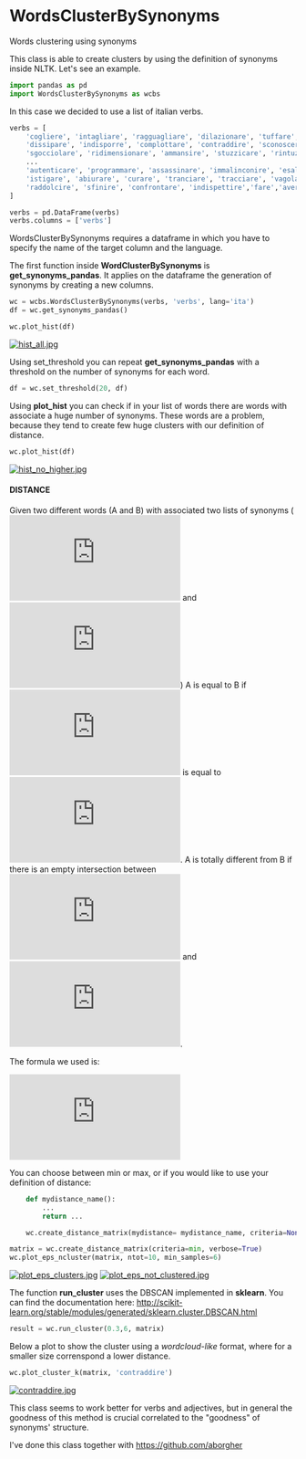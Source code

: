 # WordsClusterBySynonyms
Words clustering using synonyms 

This class is able to create clusters by using the definition of synonyms inside NLTK. Let's see an example.

```python
import pandas as pd
import WordsClusterBySynonyms as wcbs
```

In this case we decided to use a list of italian verbs.

```python
verbs = [
    'cogliere', 'intagliare', 'ragguagliare', 'dilazionare', 'tuffare',
    'dissipare', 'indisporre', 'complottare', 'contraddire', 'sconoscere',
    'sgocciolare', 'ridimensionare', 'ammansire', 'stuzzicare', 'rintuzzare',
    ...
    'autenticare', 'programmare', 'assassinare', 'immalinconire', 'esalare',
    'istigare', 'abiurare', 'curare', 'tranciare', 'tracciare', 'vagolare',
    'raddolcire', 'sfinire', 'confrontare', 'indispettire','fare','avere','vivere'
]
```

```python
verbs = pd.DataFrame(verbs)
verbs.columns = ['verbs']
```
WordsClusterBySynonyms requires a dataframe in which you have to specify the name of the target column and the language.

The first function inside **WordClusterBySynonyms** is **get_synonyms_pandas**. It applies on the dataframe the generation of synonyms by creating a new columns.

```python
wc = wcbs.WordsClusterBySynonyms(verbs, 'verbs', lang='ita')
df = wc.get_synonyms_pandas()
```


```python
wc.plot_hist(df)
```
[![hist_all.jpg](https://s17.postimg.org/ngd79azu7/hist_all.jpg)](https://postimg.org/image/5dk4i33zf/)

Using set_threshold you can repeat **get_synonyms_pandas** with a threshold on the number of synonyms for each word.

```python
df = wc.set_threshold(20, df)
```
Using **plot_hist** you can check if in your list of words there are words with associate a huge number of synonyms. These words are a problem, because they tend to create few huge clusters with our definition of distance.

```python
wc.plot_hist(df)
```
[![hist_no_higher.jpg](https://s17.postimg.org/5qbioa1ov/hist_no_higher.jpg)](https://postimg.org/image/e8kysm87f/)

#### DISTANCE
Given two different words (A and B) with associated two lists of synonyms ( ![sa](https://latex.codecogs.com/gif.latex?S_A)  and ![sb](https://latex.codecogs.com/gif.latex?S_B)) A is equal to B if ![sa](https://latex.codecogs.com/gif.latex?S_A) is equal to ![sb](https://latex.codecogs.com/gif.latex?S_B). A is totally different from B if there is an empty intersection between ![sa](https://latex.codecogs.com/gif.latex?S_A) and ![sb](https://latex.codecogs.com/gif.latex?S_B).

The formula we used is:

![formula](https://latex.codecogs.com/gif.latex?D%28A%2CB%29%20%3D%20%5Cfrac%7Blen%28S_A%20%5Ccap%20S_B%29%7D%7Bmin%28len%28S_A%29%2Clen%28S_B%29%29%7D)

You can choose between min or max, or if you would like to use your definition of distance:

```python
    def mydistance_name():
        ...
        return ...

    wc.create_distance_matrix(mydistance= mydistance_name, criteria=None, verbose=True)
```
```python
matrix = wc.create_distance_matrix(criteria=min, verbose=True)
wc.plot_eps_ncluster(matrix, ntot=10, min_samples=6)
```
[![plot_eps_clusters.jpg](https://s17.postimg.org/g6n1cmqof/plot_eps_clusters.jpg)](https://postimg.org/image/bkqx4a557/)
[![plot_eps_not_clustered.jpg](https://s17.postimg.org/oowhgzkcf/plot_eps_not_clustered.jpg)](https://postimg.org/image/9sxy9e8xn/)

The function **run_cluster** uses the DBSCAN implemented in **sklearn**. 
You can find the documentation here: http://scikit-learn.org/stable/modules/generated/sklearn.cluster.DBSCAN.html

```python
result = wc.run_cluster(0.3,6, matrix)
```
Below a plot to show the cluster using a *wordcloud-like* format, where for a smaller size correnspond a lower distance.

```python
wc.plot_cluster_k(matrix, 'contraddire')
```
[![contraddire.jpg](https://s17.postimg.org/t9inwcbvz/contraddire.jpg)](https://postimg.org/image/fslpdh1kb/)

This class seems to work better for verbs and adjectives, but in general the goodness of this method is crucial correlated to the "goodness" of synonyms' structure.

I've done this class together with https://github.com/aborgher
